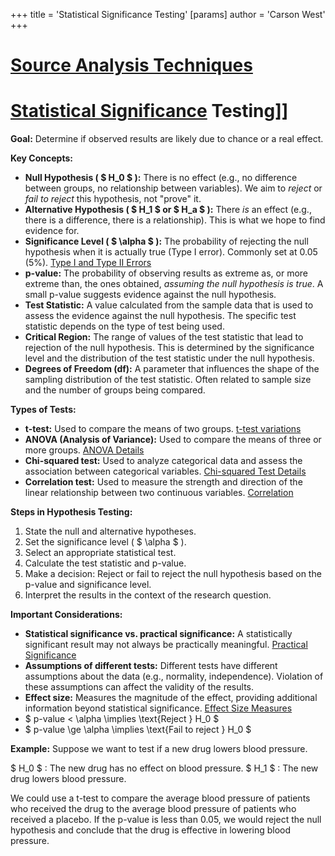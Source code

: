 +++
 title = 'Statistical Significance Testing'
[params]
	author = 'Carson West'
+++
# [Source Analysis Techniques](./../source-analysis-techniques/)
# [Statistical Significance](./../statistical-significance/) Testing]]

**Goal:** Determine if observed results are likely due to chance or a real effect.

**Key Concepts:**

* **Null Hypothesis ( $ H_0 $ ):**  There is no effect (e.g., no difference between groups, no relationship between variables).  We aim to *reject* or *fail to reject* this hypothesis, not "prove" it.
* **Alternative Hypothesis ( $ H_1 $  or  $ H_a $ ):** There *is* an effect (e.g., there is a difference, there is a relationship).  This is what we hope to find evidence for.
* **Significance Level ( $ \alpha $ ):** The probability of rejecting the null hypothesis when it is actually true (Type I error). Commonly set at 0.05 (5%).  [Type I and Type II Errors](./../type-i-and-type-ii-errors/)
* **p-value:** The probability of observing results as extreme as, or more extreme than, the ones obtained, *assuming the null hypothesis is true*. A small p-value suggests evidence against the null hypothesis.
* **Test Statistic:** A value calculated from the sample data that is used to assess the evidence against the null hypothesis.  The specific test statistic depends on the type of test being used.
* **Critical Region:** The range of values of the test statistic that lead to rejection of the null hypothesis.  This is determined by the significance level and the distribution of the test statistic under the null hypothesis.
* **Degrees of Freedom (df):**  A parameter that influences the shape of the sampling distribution of the test statistic.  Often related to sample size and the number of groups being compared.

**Types of Tests:**

* **t-test:** Used to compare the means of two groups.  [t-test variations](./../t-test-variations/)
* **ANOVA (Analysis of Variance):** Used to compare the means of three or more groups. [ANOVA Details](./../anova-details/)
* **Chi-squared test:** Used to analyze categorical data and assess the association between categorical variables. [Chi-squared Test Details](./../chi-squared-test-details/)
* **Correlation test:** Used to measure the strength and direction of the linear relationship between two continuous variables. [Correlation](./../correlation/)


**Steps in Hypothesis Testing:**

1. State the null and alternative hypotheses.
2. Set the significance level ( $ \alpha $ ).
3. Select an appropriate statistical test.
4. Calculate the test statistic and p-value.
5. Make a decision: Reject or fail to reject the null hypothesis based on the p-value and significance level.
6. Interpret the results in the context of the research question.


**Important Considerations:**

* **Statistical significance vs. practical significance:** A statistically significant result may not always be practically meaningful.  [Practical Significance](./../practical-significance/)
* **Assumptions of different tests:**  Different tests have different assumptions about the data (e.g., normality, independence).  Violation of these assumptions can affect the validity of the results.
* **Effect size:**  Measures the magnitude of the effect, providing additional information beyond statistical significance. [Effect Size Measures](./../effect-size-measures/)
*  $ p-value < \alpha \implies \text{Reject } H_0 $ 
*  $ p-value \ge \alpha \implies \text{Fail to reject } H_0 $ 


**Example:**  Suppose we want to test if a new drug lowers blood pressure.

 $ H_0 $ : The new drug has no effect on blood pressure.
 $ H_1 $ : The new drug lowers blood pressure.


We could use a t-test to compare the average blood pressure of patients who received the drug to the average blood pressure of patients who received a placebo.  If the p-value is less than 0.05, we would reject the null hypothesis and conclude that the drug is effective in lowering blood pressure.
